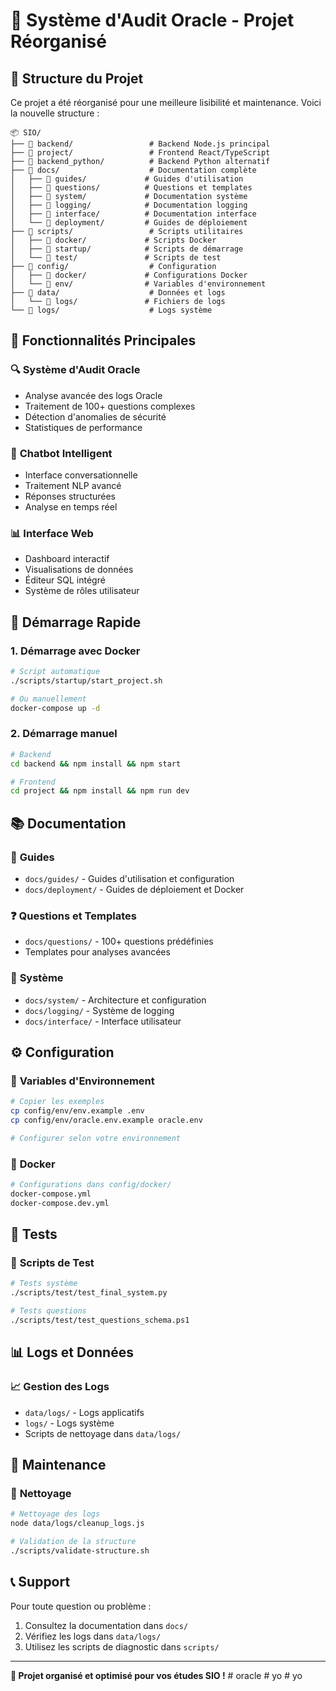 # 🚀 Système d'Audit Oracle - Projet Réorganisé

## 📁 Structure du Projet

Ce projet a été réorganisé pour une meilleure lisibilité et maintenance. Voici la nouvelle structure :

```
📦 SIO/
├── 📁 backend/                 # Backend Node.js principal
├── 📁 project/                 # Frontend React/TypeScript
├── 📁 backend_python/          # Backend Python alternatif
├── 📁 docs/                    # Documentation complète
│   ├── 📁 guides/             # Guides d'utilisation
│   ├── 📁 questions/          # Questions et templates
│   ├── 📁 system/             # Documentation système
│   ├── 📁 logging/            # Documentation logging
│   ├── 📁 interface/          # Documentation interface
│   └── 📁 deployment/         # Guides de déploiement
├── 📁 scripts/                 # Scripts utilitaires
│   ├── 📁 docker/             # Scripts Docker
│   ├── 📁 startup/            # Scripts de démarrage
│   └── 📁 test/               # Scripts de test
├── 📁 config/                  # Configuration
│   ├── 📁 docker/             # Configurations Docker
│   └── 📁 env/                # Variables d'environnement
├── 📁 data/                    # Données et logs
│   └── 📁 logs/               # Fichiers de logs
└── 📁 logs/                    # Logs système
```

## 🎯 Fonctionnalités Principales

### 🔍 **Système d'Audit Oracle**
- Analyse avancée des logs Oracle
- Traitement de 100+ questions complexes
- Détection d'anomalies de sécurité
- Statistiques de performance

### 🤖 **Chatbot Intelligent**
- Interface conversationnelle
- Traitement NLP avancé
- Réponses structurées
- Analyse en temps réel

### 📊 **Interface Web**
- Dashboard interactif
- Visualisations de données
- Éditeur SQL intégré
- Système de rôles utilisateur

## 🚀 Démarrage Rapide

### 1. **Démarrage avec Docker**
```bash
# Script automatique
./scripts/startup/start_project.sh

# Ou manuellement
docker-compose up -d
```

### 2. **Démarrage manuel**
```bash
# Backend
cd backend && npm install && npm start

# Frontend
cd project && npm install && npm run dev
```

## 📚 Documentation

### 📖 **Guides**
- `docs/guides/` - Guides d'utilisation et configuration
- `docs/deployment/` - Guides de déploiement et Docker

### ❓ **Questions et Templates**
- `docs/questions/` - 100+ questions prédéfinies
- Templates pour analyses avancées

### 🔧 **Système**
- `docs/system/` - Architecture et configuration
- `docs/logging/` - Système de logging
- `docs/interface/` - Interface utilisateur

## ⚙️ Configuration

### 🔐 **Variables d'Environnement**
```bash
# Copier les exemples
cp config/env/env.example .env
cp config/env/oracle.env.example oracle.env

# Configurer selon votre environnement
```

### 🐳 **Docker**
```bash
# Configurations dans config/docker/
docker-compose.yml
docker-compose.dev.yml
```

## 🧪 Tests

### 📝 **Scripts de Test**
```bash
# Tests système
./scripts/test/test_final_system.py

# Tests questions
./scripts/test/test_questions_schema.ps1
```

## 📊 Logs et Données

### 📈 **Gestion des Logs**
- `data/logs/` - Logs applicatifs
- `logs/` - Logs système
- Scripts de nettoyage dans `data/logs/`

## 🔄 Maintenance

### 🧹 **Nettoyage**
```bash
# Nettoyage des logs
node data/logs/cleanup_logs.js

# Validation de la structure
./scripts/validate-structure.sh
```

## 📞 Support

Pour toute question ou problème :
1. Consultez la documentation dans `docs/`
2. Vérifiez les logs dans `data/logs/`
3. Utilisez les scripts de diagnostic dans `scripts/`

---

**🎯 Projet organisé et optimisé pour vos études SIO !**
#   o r a c l e  
 #   y o  
 #   y o  
 